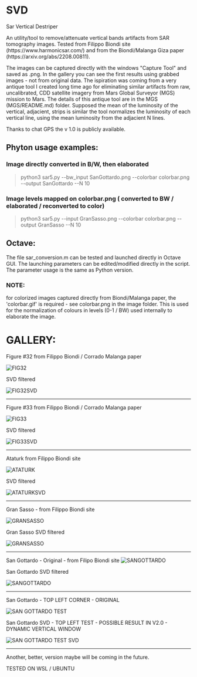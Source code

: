 # SVD
Sar Vertical Destriper

<p>An utility/tool to remove/attenuate vertical bands artifacts from SAR tomography images.
Tested from Filippo Biondi site (https://www.harmonicsar.com/) and from the Biondi/Malanga Giza paper (https://arxiv.org/abs/2208.00811).</p>   
<p>The images can be captured directly with the windows "Capture Tool" and saved as .png. In the gallery you can see the first results using grabbed images - not from original data.
The ispiration was coming from a very antique tool I created long time ago for eliminating similar artifacts from raw, uncalibrated,  CDD satellite imagery from Mars Global Surveyor (MGS) mission to Mars.
The details of this antique tool are in the MGS (MGS/README.md) folder.
Supposed the mean of the luminosity of the vertical, adjacient, strips is similar the tool normalizes the luminosity of each vertical line, using the mean luminosity from the adjacient N lines.

Thanks to chat GPS the v 1.0 is publicly available.

  
## Phyton usage examples:

  ### Image directly converted in B/W, then elaborated 
> python3 sar5.py --bw_input SanGottardo.png --colorbar colorbar.png --output SanGottardo --N 10

 ### Image levels mapped on colorbar.png ( converted to BW / elaborated / reconverted to color) 
> python3 sar5.py --input GranSasso.png --colorbar colorbar.png --output GranSasso --N 10


## Octave:

The file sar_conversion.m can be tested and launched directly in Octave GUI.
The launching parameters can be edited/modified directly in the script.   
The parameter usage is the same as Python version.


### NOTE:
for colorized images captured directly from Biondi/Malanga paper, the 'colorbar.gif' is required - see colorbar.png in the image folder.
This is used for the normalization of colours in levels (0-1 / BW) used internally to elaborate the image.  

# GALLERY:

 
 Figure #32 from Filippo Biondi / Corrado Malanga paper
 
 ![FIG32](images/sar2_image.png)
 
 SVD filtered
 
 ![FIG32SVD](images/output_recolored.png)

***

Figure #33 from Filippo Biondi / Corrado Malanga paper
 
 ![FIG33](images/sar3_image.png)
 
 SVD filtered
 
 ![FIG33SVD](images/output3_recolored.png)

***

Ataturk from Filippo Biondi site
 
 ![ATATURK](images/ataturk.png)
 
 SVD filtered
 
 ![ATATURKSVD](images/outputataturk_recolored.png)

***

 
 Gran Sasso - from Filippo Biondi site
 
 ![GRANSASSO](/images/gransasso_image.png)
 
 Gran Sasso SVD filtered
 
 ![GRANSASSO](/images/outputgransasso_recolored.png)

***

 San Gottardo - Original - from Filipo Biondi site
 ![SANGOTTARDO](/images/San_Gottardo.png)
 
 San Gottardo SVD filtered 
 
 ![SANGOTTARDO](/images/SanGottardo_bw.png)

 ***
 
 San Gottardo - TOP LEFT CORNER - ORIGINAL  
 
 ![SAN GOTTARDO TEST](/images/test.png)
 
 San Gottardo SVD - TOP LEFT TEST - POSSIBLE RESULT IN V2.0 - DYNAMIC VERTICAL WINDOW
 
 ![SAN GOTTARDO TEST SVD](/images/test2_bw.png)


***


Another, better, version maybe will be coming in the future.

 TESTED ON WSL / UBUNTU 
